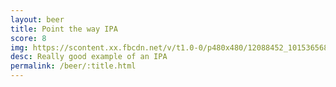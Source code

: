 ```yaml
---
layout: beer
title: Point the way IPA
score: 8
img: https://scontent.xx.fbcdn.net/v/t1.0-0/p480x480/12088452_10153656866578745_7251403189729284400_n.jpg?oh=9c4bd0354ff0a6e53ea447e8cf8fea89&oe=58C84012
desc: Really good example of an IPA
permalink: /beer/:title.html
---
```

